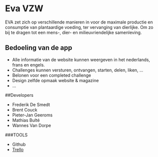 # Eva VZW
EVA zet zich op verschillende manieren in voor de maximale productie en consumptie
van plantaardige voeding, ter vervanging van dierlijke. Om zo bij te dragen
tot een mens-, dier- en milieuvriendelijke samenleving.
## Bedoeling van de app
- Alle informatie van de website kunnen weergeven in het nederlands, frans en engels.
- Challenges kunnen versturen, ontvangen, starten, delen, liken, ...
- Belonen voor een completed challenge
- Design zelfde opmaak website & magazine
- ...


##Developers
- Frederik De Smedt
- Brent Couck
- Pieter-Jan Geeroms
- Mathias Bulté
- Wannes Van Dorpe

###TOOLS
- Github
- [Trello](https://trello.com/b/fwS9SS3c/eva)
